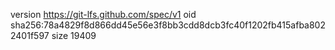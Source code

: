version https://git-lfs.github.com/spec/v1
oid sha256:78a4829f8d866dd45e56e3f8bb3cdd8dcb3fc40f1202fb415afba8022401f597
size 19409
